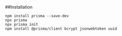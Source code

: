 ##Installation
```install
npm install prisma --save-dev
npx prisma
npx prisma init
npm install @prisma/client bcrypt jsonwebtoken uuid
```

